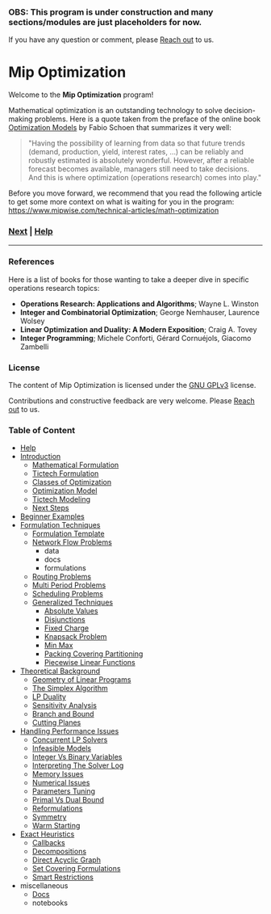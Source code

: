 ### **OBS: This program is under construction and many sections/modules are just placeholders for now.**

If you have any question or comment, please 
[Reach out](https://www.mipwise.com/contact) to us.

# Mip Optimization

Welcome to the **Mip Optimization** program!

Mathematical optimization is an outstanding technology to solve 
decision-making problems. Here is a quote taken from the preface of the online 
book [Optimization Models][optimization_modes_book] by Fabio Schoen that 
summarizes it very well: 

>"Having the possibility of learning from data so that future trends (demand,
production, yield, interest rates, …) can be reliably and robustly estimated 
is absolutely wonderful. However, after a reliable forecast becomes 
available, managers still need to take decisions. And this is where 
optimization (operations research) comes into play."

Before you move forward, we recommend that you read the following article to 
get some more context on what is waiting for you in the program:
https://www.mipwise.com/technical-articles/math-optimization

[optimization_modes_book]: https://webgol.dinfo.unifi.it/OptimizationModels/contents.html

### [Next][next] | [Help][help]

[next]: 1_introduction/README.md
[help]: 0_help/README.md

---

### References
Here is a list of books for those wanting to take a deeper dive in specific 
operations research topics:

- **Operations Research: Applications and Algorithms**; Wayne L. Winston
- **Integer and Combinatorial Optimization**; George Nemhauser, Laurence Wolsey
- **Linear Optimization and Duality: A Modern Exposition**; Craig A. Tovey
- **Integer Programming**; Michele Conforti, Gérard Cornuéjols, Giacomo Zambelli


### License
The content of Mip Optimization is licensed under the [GNU GPLv3](LICENSE) 
license.

Contributions and constructive feedback are very welcome. 
Please [Reach out](https://www.mipwise.com/contact) to us.

### Table of Content
- [Help](./0_help/README.md)
- [Introduction](./1_introduction/README.md)
	- [Mathematical Formulation](./1_introduction/1_mathematical_formulation/README.md)
	- [Tictech Formulation](./1_introduction/2_tictech_formulation/README.md)
	- [Classes of Optimization](./1_introduction/3_classes_of_optimization/README.md)
	- [Optimization Model](./1_introduction/4_optimization_model/README.md)
	- [Tictech Modeling](./1_introduction/5_tictech_modeling/README.md)
	- [Next Steps](./1_introduction/next_steps/README.md)
- [Beginner Examples](./2_beginner_examples/README.md)
- [Formulation Techniques](4_formulation_techniques/README.md)
	- [Formulation Template](3_best_practices/2_formulation_template/README.md)
	- [Network Flow Problems](4_formulation_techniques/1_network_flow_problems/README.md)
		- data
		- docs
		- formulations
	- [Routing Problems](4_formulation_techniques/2_routing_problems/README.md)
	- [Multi Period Problems](4_formulation_techniques/3_multi_period_problems/README.md)
	- [Scheduling Problems](4_formulation_techniques/4_scheduling_problems/README.md)
	- [Generalized Techniques](4_formulation_techniques/5_generalized_techniques/README.md)
		- [Absolute Values](4_formulation_techniques/5_generalized_techniques/absolute_values/README.md)
		- [Disjunctions](4_formulation_techniques/5_generalized_techniques/disjunctions/README.md)
		- [Fixed Charge](4_formulation_techniques/5_generalized_techniques/fixed_charge/README.md)
		- [Knapsack Problem](4_formulation_techniques/5_generalized_techniques/knapsack_problem/README.md)
		- [Min Max](4_formulation_techniques/5_generalized_techniques/min_max/README.md)
		- [Packing Covering Partitioning](4_formulation_techniques/5_generalized_techniques/packing_covering_partitioning/README.md)
		- [Piecewise Linear Functions](4_formulation_techniques/5_generalized_techniques/piecewise_linear_functions/README.md)
- [Theoretical Background](5_theoretical_background/README.md)
	- [Geometry of Linear Programs](5_theoretical_background/1_geometry_of_linear_programs/README.md)
	- [The Simplex Algorithm](5_theoretical_background/2_the_simplex_algorithm/README.md)
	- [LP Duality](5_theoretical_background/3_lp_duality/README.md)
	- [Sensitivity Analysis](5_theoretical_background/4_sensitivity_analysis/README.md)
	- [Branch and Bound](5_theoretical_background/5_branch_and_bound/README.md)
	- [Cutting Planes](5_theoretical_background/6_cutting_planes/README.md)
- [Handling Performance Issues](6_handling_performance_issues/README.md)
	- [Concurrent LP Solvers](6_handling_performance_issues/concurrent_lp_solvers/README.md)
	- [Infeasible Models](6_handling_performance_issues/infeasible_models/README.md)
	- [Integer Vs Binary Variables](6_handling_performance_issues/integer_vs_binary_variables/README.md)
	- [Interpreting The Solver Log](6_handling_performance_issues/interpreting_the_solver_log/README.md)
	- [Memory Issues](6_handling_performance_issues/memory_issues/README.md)
	- [Numerical Issues](6_handling_performance_issues/numerical_issues/README.md)
	- [Parameters Tuning](6_handling_performance_issues/parameters_tuning/README.md)
	- [Primal Vs Dual Bound](6_handling_performance_issues/primal_vs_dual_bound/README.md)
	- [Reformulations](6_handling_performance_issues/reformulations/README.md)
	- [Symmetry](6_handling_performance_issues/symmetry/README.md)
	- [Warm Starting](6_handling_performance_issues/warm_starting/README.md)
- [Exact Heuristics](7_exact_heuristics/README.md)
	- [Callbacks](7_exact_heuristics/callbacks/README.md)
	- [Decompositions](7_exact_heuristics/decompositions/README.md)
	- [Direct Acyclic Graph](7_exact_heuristics/direct_acyclic_graph/README.md)
	- [Set Covering Formulations](7_exact_heuristics/set_covering_formulations/README.md)
	- [Smart Restrictions](7_exact_heuristics/smart_restrictions/README.md)
- miscellaneous
	- [Docs](./miscellaneous/docs/README.md)
	- notebooks